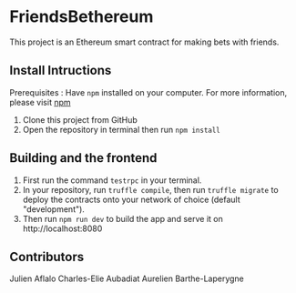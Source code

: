 # FriendsBethereum
This project is an Ethereum smart contract for making bets with friends.

## Install Intructions

Prerequisites : Have `npm` installed on your computer. For more information, please visit [npm](https://www.npmjs.com/)

1. Clone this project from GitHub
2. Open the repository in terminal then run `npm install`

## Building and the frontend

1. First run the command `testrpc` in your terminal.
2. In your repository,  run `truffle compile`, then run `truffle migrate` to deploy the contracts onto your network of choice (default "development").
3. Then run `npm run dev` to build the app and serve it on http://localhost:8080

## Contributors

Julien Aflalo
Charles-Elie Aubadiat
Aurelien Barthe-Laperygne
